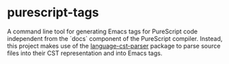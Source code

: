 # purescript-tags

A command line tool for generating Emacs tags for PureScript code
independent from the \`docs\` component of the PureScript compiler.
Instead, this project makes use of the
[language-cst-parser](https://github.com/natefaubion/purecript-language-cst-parser)
package to parse source files into their CST representation and into
Emacs tags.
